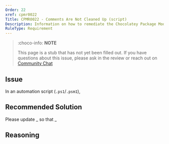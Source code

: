 ```yaml
---
Order: 22
xref: cpmr0022
Title: CPMR0022 - Comments Are Not Cleaned Up (script)
Description: Information on how to remediate the Chocolatey Package Moderation Rule 0022
RuleType: Requirement
---
```


<?! Include "../../../../../shared/package-validator-rule-requirement.txt" /?>

> :choco-info: **NOTE**
>
> This page is a stub that has not yet been filled out. If you have questions about this issue, please ask in the review or reach out on [Community Chat](https://ch0.co/community)

## Issue

In an automation script (`.ps1`/`.psm1`),

## Recommended Solution

Please update _ so that _

## Reasoning
